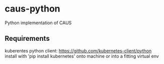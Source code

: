 # caus-python
Python implementation of CAUS

## Requirements ##
kuberentes python client: https://github.com/kubernetes-client/python
install with 'pip install kubernetes' onto machine or into a fitting virtual env
